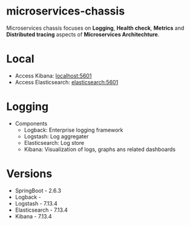 # microservices-chassis
Microservices chassis focuses on **Logging**, **Health check**, **Metrics** and **Distributed tracing** aspects of **Microservices Architechture**.

# Local
- Access Kibana: [localhost:5601](localhost:5601)
- Access Elasticsearch: [elasticsearch:5601](elasticsearch:5601)

# Logging
-   Components
    -   Logback: Enterprise logging framework
    -   Logstash: Log aggregater
    -   Elasticsearch: Log store
    -   Kibana: Visualization of logs, graphs ans related dashboards

# Versions
-   SpringBoot - 2.6.3
-   Logback - 
-   Logstash - 7.13.4
-   Elasticsearch - 7.13.4
-   Kibana - 7.13.4